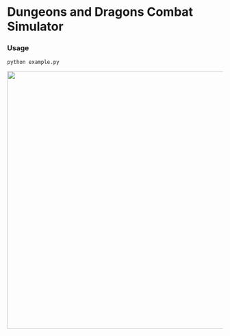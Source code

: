 # Dungeons and Dragons Combat Simulator

### Usage
```
python example.py
```

<p align="center">
  <img width="600" src="https://https://github.com/jvasilakes/dnd_combat_simulator/graphics/battle.svg">
</p>
